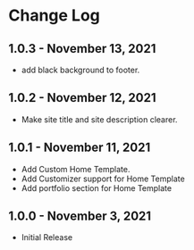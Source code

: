 # Change Log

## 1.0.3 - November 13, 2021
- add black background to footer.

## 1.0.2 - November 12, 2021
- Make site title and site description clearer.

## 1.0.1 - November 11, 2021
- Add Custom Home Template.
- Add Customizer support for Home Template
- Add portfolio section for Home Template

## 1.0.0 - November 3, 2021
- Initial Release